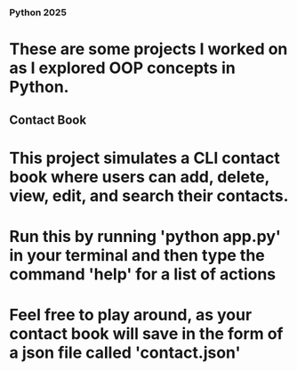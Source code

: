 ### Python 2025

# These are some projects I worked on as I explored OOP concepts in Python.

## Contact Book

# This project simulates a CLI contact book where users can add, delete, view, edit, and search their contacts.
# Run this by running 'python app.py' in your terminal and then type the command 'help' for a list of actions
# Feel free to play around, as your contact book will save in the form of a json file called 'contact.json'
